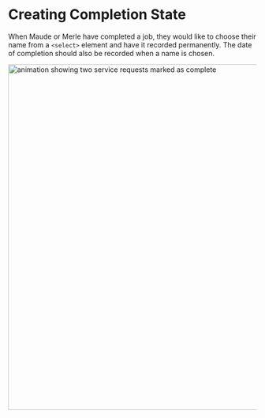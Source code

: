 # Creating Completion State

When Maude or Merle have completed a job, they would like to choose their name from a `<select>` element and have it recorded permanently. The date of completion should also be recorded when a name is chosen.

<img src="./images/sink-repair-complete-service.gif" alt="animation showing two service requests marked as complete" width="700px"/>